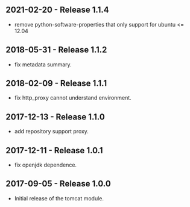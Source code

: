## 2021-02-20 - Release 1.1.4

- remove python-software-properties that only support for ubuntu <= 12.04

## 2018-05-31 - Release 1.1.2

- fix metadata summary.

## 2018-02-09 - Release 1.1.1

- fix http_proxy cannot understand environment.

## 2017-12-13 - Release 1.1.0

- add repository support proxy.

## 2017-12-11 - Release 1.0.1

- fix openjdk dependence.

## 2017-09-05 - Release 1.0.0

- Initial release of the tomcat module.
